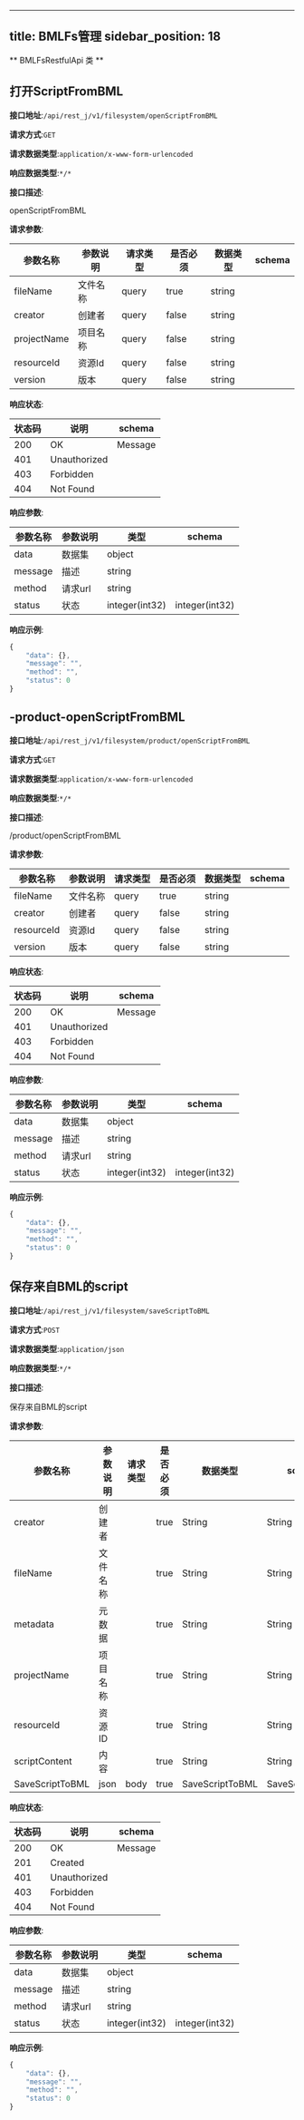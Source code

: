 
---
title: BMLFs管理
sidebar_position: 18
---
** BMLFsRestfulApi 类 **



## 打开ScriptFromBML


**接口地址**:`/api/rest_j/v1/filesystem/openScriptFromBML`


**请求方式**:`GET`


**请求数据类型**:`application/x-www-form-urlencoded`


**响应数据类型**:`*/*`


**接口描述**:<p>openScriptFromBML</p>



**请求参数**:


| 参数名称 | 参数说明 | 请求类型    | 是否必须 | 数据类型 | schema |
| -------- | -------- | ----- | -------- | -------- | ------ |
|fileName|文件名称|query|true|string||
|creator|创建者|query|false|string||
|projectName|项目名称|query|false|string||
|resourceId|资源Id|query|false|string||
|version|版本|query|false|string||


**响应状态**:


| 状态码 | 说明 | schema |
| -------- | -------- | ----- | 
|200|OK|Message|
|401|Unauthorized||
|403|Forbidden||
|404|Not Found||


**响应参数**:


| 参数名称 | 参数说明 | 类型 | schema |
| -------- | -------- | ----- |----- | 
|data|数据集|object||
|message|描述|string||
|method|请求url|string||
|status|状态|integer(int32)|integer(int32)|


**响应示例**:
```javascript
{
	"data": {},
	"message": "",
	"method": "",
	"status": 0
}
```


## -product-openScriptFromBML


**接口地址**:`/api/rest_j/v1/filesystem/product/openScriptFromBML`


**请求方式**:`GET`


**请求数据类型**:`application/x-www-form-urlencoded`


**响应数据类型**:`*/*`


**接口描述**:<p>/product/openScriptFromBML</p>



**请求参数**:


| 参数名称 | 参数说明 | 请求类型    | 是否必须 | 数据类型 | schema |
| -------- | -------- | ----- | -------- | -------- | ------ |
|fileName|文件名称|query|true|string||
|creator|创建者|query|false|string||
|resourceId|资源Id|query|false|string||
|version|版本|query|false|string||


**响应状态**:


| 状态码 | 说明 | schema |
| -------- | -------- | ----- | 
|200|OK|Message|
|401|Unauthorized||
|403|Forbidden||
|404|Not Found||


**响应参数**:


| 参数名称 | 参数说明 | 类型 | schema |
| -------- | -------- | ----- |----- | 
|data|数据集|object||
|message|描述|string||
|method|请求url|string||
|status|状态|integer(int32)|integer(int32)|


**响应示例**:
```javascript
{
	"data": {},
	"message": "",
	"method": "",
	"status": 0
}
```


## 保存来自BML的script


**接口地址**:`/api/rest_j/v1/filesystem/saveScriptToBML`


**请求方式**:`POST`


**请求数据类型**:`application/json`


**响应数据类型**:`*/*`


**接口描述**:<p>保存来自BML的script</p>



**请求参数**:


| 参数名称 | 参数说明 | 请求类型    | 是否必须 | 数据类型 | schema |
| -------- | -------- | ----- | -------- | -------- | ------ |
|creator|创建者||true|String|String|
|fileName|文件名称||true|String|String|
|metadata|元数据||true|String|String|
|projectName|项目名称||true|String|String|
|resourceId|资源ID||true|String|String|
|scriptContent|内容||true|String|String|
|SaveScriptToBML|json|body|true|SaveScriptToBML|SaveScriptToBML|


**响应状态**:


| 状态码 | 说明 | schema |
| -------- | -------- | ----- | 
|200|OK|Message|
|201|Created||
|401|Unauthorized||
|403|Forbidden||
|404|Not Found||


**响应参数**:


| 参数名称 | 参数说明 | 类型 | schema |
| -------- | -------- | ----- |----- | 
|data|数据集|object||
|message|描述|string||
|method|请求url|string||
|status|状态|integer(int32)|integer(int32)|


**响应示例**:
```javascript
{
	"data": {},
	"message": "",
	"method": "",
	"status": 0
}
```

